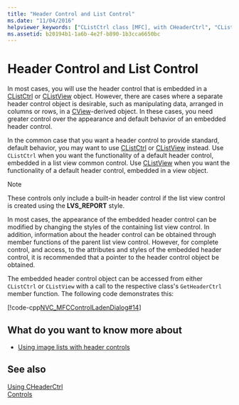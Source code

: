 ```yaml
---
title: "Header Control and List Control"
ms.date: "11/04/2016"
helpviewer_keywords: ["CListCtrl class [MFC], with CHeaderCtrl", "CListCtrl class [MFC], header controls", "CHeaderCtrl class [MFC], with CListCtrl", "controls [MFC], header", "header controls [MFC]", "header controls [MFC], list controls used with"]
ms.assetid: b20194b1-1a6b-4e2f-b890-1b3cca6650bc
---
```

# Header Control and List Control

In most cases, you will use the header control that is embedded in a [CListCtrl](reference/clistctrl-class.md) or [CListView](reference/clistview-class.md) object. However, there are cases where a separate header control object is desirable, such as manipulating data, arranged in columns or rows, in a [CView](reference/cview-class.md)-derived object. In these cases, you need greater control over the appearance and default behavior of an embedded header control.

In the common case that you want a header control to provide standard, default behavior, you may want to use [CListCtrl](reference/clistctrl-class.md) or [CListView](reference/clistview-class.md) instead. Use `CListCtrl` when you want the functionality of a default header control, embedded in a list view common control. Use [CListView](reference/clistview-class.md) when you want the functionality of a default header control, embedded in a view object.

> [!NOTE]
> These controls only include a built-in header control if the list view control is created using the **LVS_REPORT** style.

In most cases, the appearance of the embedded header control can be modified by changing the styles of the containing list view control. In addition, information about the header control can be obtained through member functions of the parent list view control. However, for complete control, and access, to the attributes and styles of the embedded header control, it is recommended that a pointer to the header control object be obtained.

The embedded header control object can be accessed from either `CListCtrl` or `CListView` with a call to the respective class's `GetHeaderCtrl` member function. The following code demonstrates this:

[!code-cpp[NVC_MFCControlLadenDialog#14](codesnippet/cpp/header-control-and-list-control_1.cpp)]

## What do you want to know more about

- [Using image lists with header controls](using-image-lists-with-header-controls.md)

## See also

[Using CHeaderCtrl](using-cheaderctrl.md)<br/>
[Controls](controls-mfc.md)
